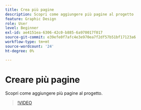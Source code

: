 ```yaml
---
title: Crea più pagine
description: Scopri come aggiungere più pagine al progetto
feature: Graphic Design
role: User
level: Beginner
exl-id: ae4151ea-6306-42c0-b885-6a970017f017
source-git-commit: e39efe0f7afc4e3e970ea7f2df57b51bf17123a6
workflow-type: tm+mt
source-wordcount: '24'
ht-degree: 0%

---
```


# Creare più pagine

Scopri come aggiungere più pagine al progetto.

>[!VIDEO](https://video.tv.adobe.com/v/3420215?quality=12&learn=on&hidetitle=true)
